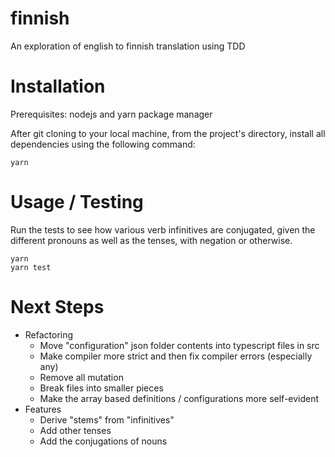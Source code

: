 finnish
=======

An exploration of english to finnish translation using TDD

# Installation

Prerequisites: nodejs and yarn package manager

After git cloning to your local machine, from the project's directory, install all dependencies
using the following command:

    yarn

# Usage / Testing

Run the tests to see how various verb infinitives are conjugated, given
the different pronouns as well as the tenses, with negation or otherwise.

    yarn
    yarn test

# Next Steps 

- Refactoring
    - Move "configuration" json folder contents into typescript files in src
    - Make compiler more strict and then fix compiler errors (especially any)
    - Remove all mutation
    - Break files into smaller pieces
    - Make the array based definitions / configurations more self-evident
- Features
    - Derive "stems" from "infinitives"
    - Add other tenses
    - Add the conjugations of nouns